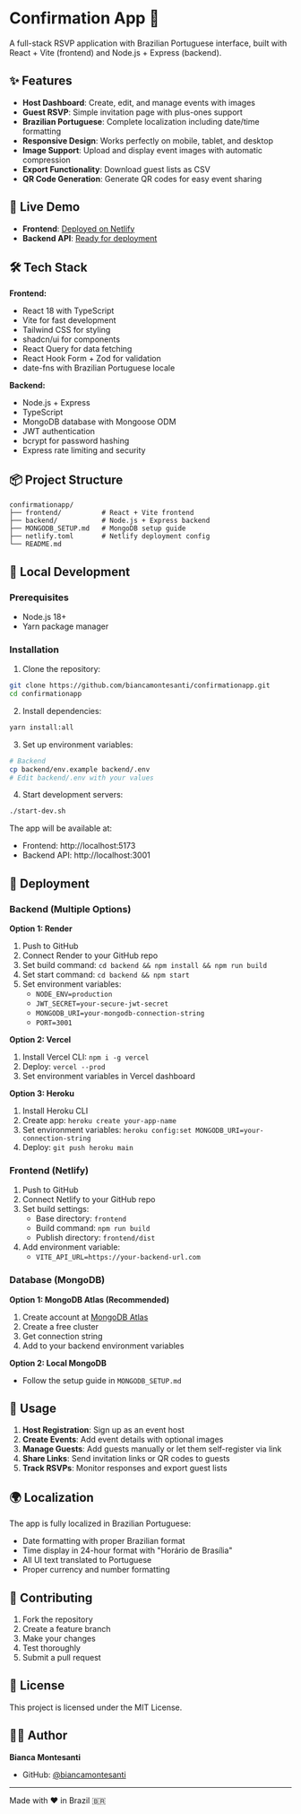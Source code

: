 # Confirmation App 🎉

A full-stack RSVP application with Brazilian Portuguese interface, built with React + Vite (frontend) and Node.js + Express (backend).

## ✨ Features

- **Host Dashboard**: Create, edit, and manage events with images
- **Guest RSVP**: Simple invitation page with plus-ones support
- **Brazilian Portuguese**: Complete localization including date/time formatting
- **Responsive Design**: Works perfectly on mobile, tablet, and desktop
- **Image Support**: Upload and display event images with automatic compression
- **Export Functionality**: Download guest lists as CSV
- **QR Code Generation**: Generate QR codes for easy event sharing

## 🚀 Live Demo

- **Frontend**: [Deployed on Netlify](https://your-app.netlify.app)
- **Backend API**: [Ready for deployment](https://your-backend-platform.com)

## 🛠️ Tech Stack

**Frontend:**
- React 18 with TypeScript
- Vite for fast development
- Tailwind CSS for styling
- shadcn/ui for components
- React Query for data fetching
- React Hook Form + Zod for validation
- date-fns with Brazilian Portuguese locale

**Backend:**
- Node.js + Express
- TypeScript
- MongoDB database with Mongoose ODM
- JWT authentication
- bcrypt for password hashing
- Express rate limiting and security

## 📦 Project Structure

```
confirmationapp/
├── frontend/          # React + Vite frontend
├── backend/           # Node.js + Express backend
├── MONGODB_SETUP.md   # MongoDB setup guide
├── netlify.toml       # Netlify deployment config
└── README.md
```

## 🔧 Local Development

### Prerequisites
- Node.js 18+
- Yarn package manager

### Installation

1. Clone the repository:
```bash
git clone https://github.com/biancamontesanti/confirmationapp.git
cd confirmationapp
```

2. Install dependencies:
```bash
yarn install:all
```

3. Set up environment variables:
```bash
# Backend
cp backend/env.example backend/.env
# Edit backend/.env with your values
```

4. Start development servers:
```bash
./start-dev.sh
```

The app will be available at:
- Frontend: http://localhost:5173
- Backend API: http://localhost:3001

## 🚀 Deployment

### Backend (Multiple Options)

**Option 1: Render**
1. Push to GitHub
2. Connect Render to your GitHub repo
3. Set build command: `cd backend && npm install && npm run build`
4. Set start command: `cd backend && npm start`
5. Set environment variables:
   - `NODE_ENV=production`
   - `JWT_SECRET=your-secure-jwt-secret`
   - `MONGODB_URI=your-mongodb-connection-string`
   - `PORT=3001`

**Option 2: Vercel**
1. Install Vercel CLI: `npm i -g vercel`
2. Deploy: `vercel --prod`
3. Set environment variables in Vercel dashboard

**Option 3: Heroku**
1. Install Heroku CLI
2. Create app: `heroku create your-app-name`
3. Set environment variables: `heroku config:set MONGODB_URI=your-connection-string`
4. Deploy: `git push heroku main`

### Frontend (Netlify)

1. Push to GitHub
2. Connect Netlify to your GitHub repo
3. Set build settings:
   - Base directory: `frontend`
   - Build command: `npm run build`
   - Publish directory: `frontend/dist`
4. Add environment variable:
   - `VITE_API_URL=https://your-backend-url.com`

### Database (MongoDB)

**Option 1: MongoDB Atlas (Recommended)**
1. Create account at [MongoDB Atlas](https://www.mongodb.com/cloud/atlas)
2. Create a free cluster
3. Get connection string
4. Add to your backend environment variables

**Option 2: Local MongoDB**
- Follow the setup guide in `MONGODB_SETUP.md`

## 📱 Usage

1. **Host Registration**: Sign up as an event host
2. **Create Events**: Add event details with optional images
3. **Manage Guests**: Add guests manually or let them self-register via link
4. **Share Links**: Send invitation links or QR codes to guests
5. **Track RSVPs**: Monitor responses and export guest lists

## 🌍 Localization

The app is fully localized in Brazilian Portuguese:
- Date formatting with proper Brazilian format
- Time display in 24-hour format with "Horário de Brasília"
- All UI text translated to Portuguese
- Proper currency and number formatting

## 🤝 Contributing

1. Fork the repository
2. Create a feature branch
3. Make your changes
4. Test thoroughly
5. Submit a pull request

## 📄 License

This project is licensed under the MIT License.

## 👨‍💻 Author

**Bianca Montesanti**
- GitHub: [@biancamontesanti](https://github.com/biancamontesanti)

---

Made with ❤️ in Brazil 🇧🇷